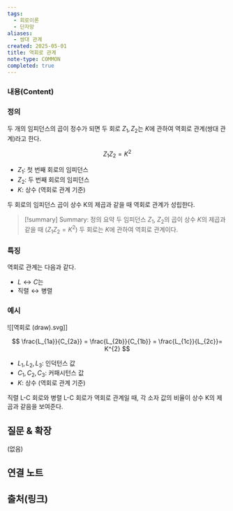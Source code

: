 ```yaml
---
tags:
  - 회로이론
  - 단자망
aliases:
  - 쌍대 관계
created: 2025-05-01
title: 역회로 관계
note-type: COMMON
completed: true
---
```


### 내용(Content)

### 정의

두 개의 임피던스의 곱이 정수가 되면 두 회로 $Z_{1}, Z_{2}$는 $K$에 관하여 역회로 관계(쌍대 관계)라고 한다.

$$
Z_{1}Z_{2} = K^{2}
$$
- $Z_{1}$: 첫 번째 회로의 임피던스
- $Z_{2}$: 두 번째 회로의 임피던스
- $K$: 상수 (역회로 관계 기준)

두 회로의 임피던스 곱이 상수 K의 제곱과 같을 때 역회로 관계가 성립한다.

>[!summary] Summary: 정의 요약
>두 임피던스 $Z_1$, $Z_2$의 곱이 상수 $K$의 제곱과 같을 때 ($Z_1 Z_2 = K^2$) 두 회로는 $K$에 관하여 역회로 관계이다.

### 특징

역회로 관계는 다음과 같다.
- $L \leftrightarrow C$는
- $\text{직렬} \leftrightarrow \text{병렬}$

### 예시

![[역회로 (draw).svg]]

$$
\frac{L_{1a}}{C_{2a}} = \frac{L_{2b}}{C_{1b}} = \frac{L_{1c}}{L_{2c}}= K^{2}
$$
- $L_{1}, L_{2}, L_{3}$: 인덕턴스 값
- $C_{1}, C_{2}, C_{3}$: 커패시턴스 값
- $K$: 상수 (역회로 관계 기준)

직렬 L-C 회로와 병렬 L-C 회로가 역회로 관계일 때, 각 소자 값의 비율이 상수 K의 제곱과 같음을 보여준다.


## 질문 & 확장

(없음)

## 연결 노트

## 출처(링크)
